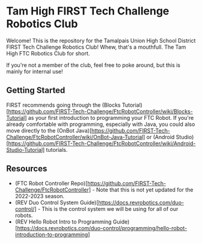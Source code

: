 # Tam High FIRST Tech Challenge Robotics Club

Welcome! This is the repository for the Tamalpais Union High School District
FIRST Tech Challenge Robotics Club! Whew, that's a mouthfull.
The Tam High FTC Robotics Club for short.

If you're not a member of the club, feel free to poke around,
but this is mainly for internal use!

## Getting Started

FIRST recommends going through the (Blocks Tutorial)[https://github.com/FIRST-Tech-Challenge/FtcRobotController/wiki/Blocks-Tutorial]
as your first introduction to programming your FTC Robot.
If you're already comfortable with programming,
especially with Java,
you could also move directly to the (OnBot Java)[https://github.com/FIRST-Tech-Challenge/FtcRobotController/wiki/OnBot-Java-Tutorial]
or (Android Studio)[https://github.com/FIRST-Tech-Challenge/FtcRobotController/wiki/Android-Studio-Tutorial] tutorials.

## Resources

- (FTC Robot Controller Repo)[https://github.com/FIRST-Tech-Challenge/FtcRobotController] - Note that this is not yet updated for the 2022-2023 season.
- (REV Duo Control System Guide)[https://docs.revrobotics.com/duo-control/] - This is the control system we will be using for all of our robots.
- (REV Hello Robot Intro to Programming Guide)[https://docs.revrobotics.com/duo-control/programming/hello-robot-introduction-to-programming]
